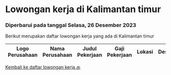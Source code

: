 
  # Lowongan kerja di Kalimantan timur

  ### Diperbarui pada tanggal Selasa, 26 Desember 2023

  Berikut merupakan daftar lowongan kerja yang ada di Kalimantan timur

  |Logo Perusahaan | Nama Perusahaan | Judul Pekerjaan | Gaji Pekerjaan | Lokasi | Deskripsi | Tanggal diunggah | Pranala |
  | -------------- | --------------- | --------------- | --------- | --------- | -------------- | ------- | ----------- |
  

  [Kembali ke daftar lowongan kerja 🔙](../README.md#daftar-lowongan-kerja)
  